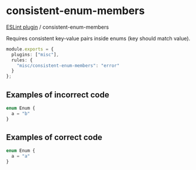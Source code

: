 # consistent-enum-members

[ESLint plugin](https://ilyub.github.io/eslint-plugin-misc/) / consistent-enum-members

Requires consistent key-value pairs inside enums (key should match value).

```ts
module.exports = {
  plugins: ["misc"],
  rules: {
    "misc/consistent-enum-members": "error"
  }
};
```

## Examples of incorrect code

```ts
enum Enum {
  a = "b"
}
```

## Examples of correct code

```ts
enum Enum {
  a = "a"
}
```